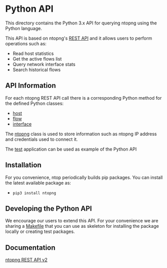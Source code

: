 Python API
==========

This directory contains the Python 3.x API for querying ntopng using the Python language.

This API is based on ntopng's [REST API](https://www.ntop.org/guides/ntopng/api/rest/api_v2.html) and it allows users to perform operations such as:
- Read host statistics
- Get the active flows list
- Query network interface stats
- Search historical flows

API Information
----------------
For each ntopng REST API call there is a corresponding Python method for the defined Python classes:
- [host](host.py)
- [flow](flow.py)
- [interface](interface.py)

The [ntopng](ntopng.py) class is used to store information such as ntopng IP address and credentials used to connect it.

The [test](test.py) application can be used as example of the Python API


Installation
------------
For you convenience, ntop periodically builds pip packages. You can install the latest available package as:
- `pip3 install ntopng`


Developing the Python API
-------------------------
We encourage our users to extend this API. For your convenience we are sharing a [Makefile](Makefile) that you can use as skeleton for installing the package locally or creating test packages.

Documentation
-------------
[ntopng REST API v2](https://www.ntop.org/guides/ntopng/api/rest/api_v2.html)
